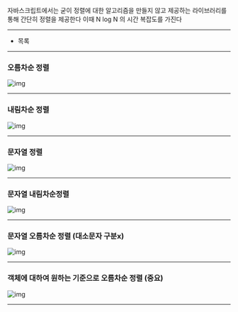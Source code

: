 자바스크립트에서는 굳이 정렬에 대한 알고리즘을 만들지 않고 제공하는 라이브러리를 통해 간단히 정렬을 제공한다 이때 N log N 의 시간 복잡도를 가진다

---

- 목록

---

### 오름차순 정렬

![img](https://www.notion.so/image/https%3A%2F%2Fprod-files-secure.s3.us-west-2.amazonaws.com%2F74553f09-e822-477e-abed-c52903d69b9f%2F7ba682f5-d18f-4c5c-b7a8-bd63228e6783%2FUntitled.png?table=block&id=f0683d62-6a4d-4ab1-88aa-4b76ac436395&spaceId=74553f09-e822-477e-abed-c52903d69b9f&width=2000&userId=3c17668b-0398-478f-ab9f-d53ba04e6af0&cache=v2)

---

### 내림차순 정렬

![img](https://velog.velcdn.com/images/banghogu/post/d43ad084-1939-4cf3-8dde-6edc1fb3cd04/image.png)

---

### 문자열 정렬

![img](https://velog.velcdn.com/images/banghogu/post/73059197-1fd4-46c8-90dc-a22611dba899/image.png)

---

### 문자열 내림차순정렬

![img](https://velog.velcdn.com/images/banghogu/post/c1e2d8fb-8e09-498a-9326-dcd740eaa6ab/image.png)

---

### 문자열 오름차순 정렬 (대소문자 구분x)

![img](https://velog.velcdn.com/images/banghogu/post/1f1b216d-0610-42e3-9d96-b5d04e15b05b/image.png)

---

### 객체에 대하여 원하는 기준으로 오름차순 정렬 (중요)

![img](https://velog.velcdn.com/images/banghogu/post/e6f39c6b-2f0b-4644-aa3f-3f8fb53b6836/image.png)

---